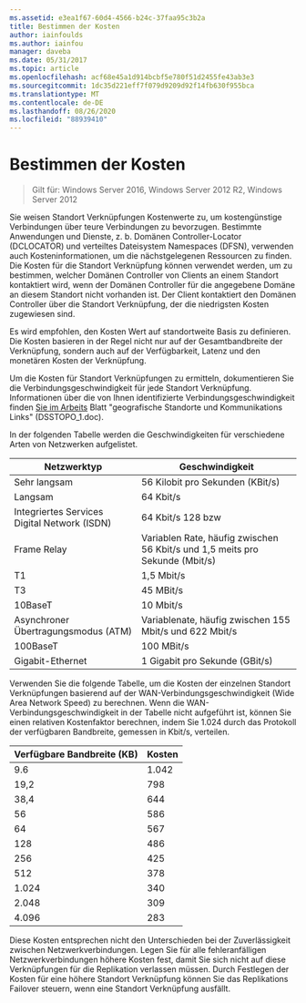 ```yaml
---
ms.assetid: e3ea1f67-60d4-4566-b24c-37faa95c3b2a
title: Bestimmen der Kosten
author: iainfoulds
ms.author: iainfou
manager: daveba
ms.date: 05/31/2017
ms.topic: article
ms.openlocfilehash: acf68e45a1d914bcbf5e780f51d2455fe43ab3e3
ms.sourcegitcommit: 1dc35d221eff7f079d9209d92f14fb630f955bca
ms.translationtype: MT
ms.contentlocale: de-DE
ms.lasthandoff: 08/26/2020
ms.locfileid: "88939410"
---
```

# <a name="determining-the-cost"></a>Bestimmen der Kosten

>Gilt für: Windows Server 2016, Windows Server 2012 R2, Windows Server 2012

Sie weisen Standort Verknüpfungen Kostenwerte zu, um kostengünstige Verbindungen über teure Verbindungen zu bevorzugen. Bestimmte Anwendungen und Dienste, z. b. Domänen Controller-Locator (DCLOCATOR) und verteiltes Dateisystem Namespaces (DFSN), verwenden auch Kosteninformationen, um die nächstgelegenen Ressourcen zu finden. Die Kosten für die Standort Verknüpfung können verwendet werden, um zu bestimmen, welcher Domänen Controller von Clients an einem Standort kontaktiert wird, wenn der Domänen Controller für die angegebene Domäne an diesem Standort nicht vorhanden ist. Der Client kontaktiert den Domänen Controller über die Standort Verknüpfung, der die niedrigsten Kosten zugewiesen sind.

Es wird empfohlen, den Kosten Wert auf standortweite Basis zu definieren. Die Kosten basieren in der Regel nicht nur auf der Gesamtbandbreite der Verknüpfung, sondern auch auf der Verfügbarkeit, Latenz und den monetären Kosten der Verknüpfung.

Um die Kosten für Standort Verknüpfungen zu ermitteln, dokumentieren Sie die Verbindungsgeschwindigkeit für jede Standort Verknüpfung. Informationen über die von Ihnen identifizierte Verbindungsgeschwindigkeit finden [Sie im Arbeits](../../ad-ds/plan/Collecting-Network-Information.md) Blatt "geografische Standorte und Kommunikations Links" (DSSTOPO_1.doc).

In der folgenden Tabelle werden die Geschwindigkeiten für verschiedene Arten von Netzwerken aufgelistet.

|Netzwerktyp|Geschwindigkeit|
|----------------|---------|
|Sehr langsam|56 Kilobit pro Sekunden (KBit/s)|
|Langsam|64 Kbit/s|
|Integriertes Services Digital Network (ISDN)|64 Kbit/s 128 bzw|
|Frame Relay|Variablen Rate, häufig zwischen 56 Kbit/s und 1,5 meits pro Sekunde (Mbit/s)|
|T1|1,5 Mbit/s|
|T3|45 MBit/s|
|10BaseT|10 Mbit/s|
|Asynchroner Übertragungsmodus (ATM)|Variablenate, häufig zwischen 155 Mbit/s und 622 Mbit/s|
|100BaseT|100 MBit/s|
|Gigabit-Ethernet|1 Gigabit pro Sekunde (GBit/s)|

Verwenden Sie die folgende Tabelle, um die Kosten der einzelnen Standort Verknüpfungen basierend auf der WAN-Verbindungsgeschwindigkeit (Wide Area Network Speed) zu berechnen. Wenn die WAN-Verbindungsgeschwindigkeit in der Tabelle nicht aufgeführt ist, können Sie einen relativen Kostenfaktor berechnen, indem Sie 1.024 durch das Protokoll der verfügbaren Bandbreite, gemessen in Kbit/s, verteilen.

|Verfügbare Bandbreite (KB)|Kosten|
|--------------------------------|--------|
|9.6|1.042|
|19,2|798|
|38,4|644|
|56|586|
|64|567|
|128|486|
|256|425|
|512|378|
|1\.024|340|
|2\.048|309|
|4\.096|283|

Diese Kosten entsprechen nicht den Unterschieden bei der Zuverlässigkeit zwischen Netzwerkverbindungen. Legen Sie für alle fehleranfälligen Netzwerkverbindungen höhere Kosten fest, damit Sie sich nicht auf diese Verknüpfungen für die Replikation verlassen müssen. Durch Festlegen der Kosten für eine höhere Standort Verknüpfung können Sie das Replikations Failover steuern, wenn eine Standort Verknüpfung ausfällt.




